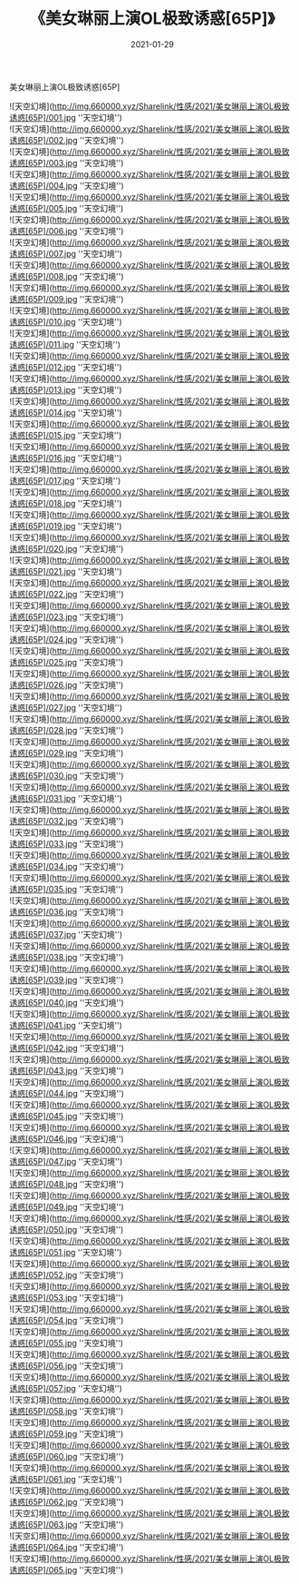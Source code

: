 ﻿---
layout: post
title:  《美女琳丽上演OL极致诱惑[65P]》
date:   2021-01-29
img: http://img.660000.xyz/Sharelink/性感/2021/美女琳丽上演OL极致诱惑[65P]/000.jpg
categories: [美女, 性感, 泳衣]
---

美女琳丽上演OL极致诱惑[65P]



![天空幻境](http://img.660000.xyz/Sharelink/性感/2021/美女琳丽上演OL极致诱惑[65P]/001.jpg ''天空幻境'') <br>
![天空幻境](http://img.660000.xyz/Sharelink/性感/2021/美女琳丽上演OL极致诱惑[65P]/002.jpg ''天空幻境'') <br>
![天空幻境](http://img.660000.xyz/Sharelink/性感/2021/美女琳丽上演OL极致诱惑[65P]/003.jpg ''天空幻境'') <br>
![天空幻境](http://img.660000.xyz/Sharelink/性感/2021/美女琳丽上演OL极致诱惑[65P]/004.jpg ''天空幻境'') <br>
![天空幻境](http://img.660000.xyz/Sharelink/性感/2021/美女琳丽上演OL极致诱惑[65P]/005.jpg ''天空幻境'') <br>
![天空幻境](http://img.660000.xyz/Sharelink/性感/2021/美女琳丽上演OL极致诱惑[65P]/006.jpg ''天空幻境'') <br>
![天空幻境](http://img.660000.xyz/Sharelink/性感/2021/美女琳丽上演OL极致诱惑[65P]/007.jpg ''天空幻境'') <br>
![天空幻境](http://img.660000.xyz/Sharelink/性感/2021/美女琳丽上演OL极致诱惑[65P]/008.jpg ''天空幻境'') <br>
![天空幻境](http://img.660000.xyz/Sharelink/性感/2021/美女琳丽上演OL极致诱惑[65P]/009.jpg ''天空幻境'') <br>
![天空幻境](http://img.660000.xyz/Sharelink/性感/2021/美女琳丽上演OL极致诱惑[65P]/010.jpg ''天空幻境'') <br>
![天空幻境](http://img.660000.xyz/Sharelink/性感/2021/美女琳丽上演OL极致诱惑[65P]/011.jpg ''天空幻境'') <br>
![天空幻境](http://img.660000.xyz/Sharelink/性感/2021/美女琳丽上演OL极致诱惑[65P]/012.jpg ''天空幻境'') <br>
![天空幻境](http://img.660000.xyz/Sharelink/性感/2021/美女琳丽上演OL极致诱惑[65P]/013.jpg ''天空幻境'') <br>
![天空幻境](http://img.660000.xyz/Sharelink/性感/2021/美女琳丽上演OL极致诱惑[65P]/014.jpg ''天空幻境'') <br>
![天空幻境](http://img.660000.xyz/Sharelink/性感/2021/美女琳丽上演OL极致诱惑[65P]/015.jpg ''天空幻境'') <br>
![天空幻境](http://img.660000.xyz/Sharelink/性感/2021/美女琳丽上演OL极致诱惑[65P]/016.jpg ''天空幻境'') <br>
![天空幻境](http://img.660000.xyz/Sharelink/性感/2021/美女琳丽上演OL极致诱惑[65P]/017.jpg ''天空幻境'') <br>
![天空幻境](http://img.660000.xyz/Sharelink/性感/2021/美女琳丽上演OL极致诱惑[65P]/018.jpg ''天空幻境'') <br>
![天空幻境](http://img.660000.xyz/Sharelink/性感/2021/美女琳丽上演OL极致诱惑[65P]/019.jpg ''天空幻境'') <br>
![天空幻境](http://img.660000.xyz/Sharelink/性感/2021/美女琳丽上演OL极致诱惑[65P]/020.jpg ''天空幻境'') <br>
![天空幻境](http://img.660000.xyz/Sharelink/性感/2021/美女琳丽上演OL极致诱惑[65P]/021.jpg ''天空幻境'') <br>
![天空幻境](http://img.660000.xyz/Sharelink/性感/2021/美女琳丽上演OL极致诱惑[65P]/022.jpg ''天空幻境'') <br>
![天空幻境](http://img.660000.xyz/Sharelink/性感/2021/美女琳丽上演OL极致诱惑[65P]/023.jpg ''天空幻境'') <br>
![天空幻境](http://img.660000.xyz/Sharelink/性感/2021/美女琳丽上演OL极致诱惑[65P]/024.jpg ''天空幻境'') <br>
![天空幻境](http://img.660000.xyz/Sharelink/性感/2021/美女琳丽上演OL极致诱惑[65P]/025.jpg ''天空幻境'') <br>
![天空幻境](http://img.660000.xyz/Sharelink/性感/2021/美女琳丽上演OL极致诱惑[65P]/026.jpg ''天空幻境'') <br>
![天空幻境](http://img.660000.xyz/Sharelink/性感/2021/美女琳丽上演OL极致诱惑[65P]/027.jpg ''天空幻境'') <br>
![天空幻境](http://img.660000.xyz/Sharelink/性感/2021/美女琳丽上演OL极致诱惑[65P]/028.jpg ''天空幻境'') <br>
![天空幻境](http://img.660000.xyz/Sharelink/性感/2021/美女琳丽上演OL极致诱惑[65P]/029.jpg ''天空幻境'') <br>
![天空幻境](http://img.660000.xyz/Sharelink/性感/2021/美女琳丽上演OL极致诱惑[65P]/030.jpg ''天空幻境'') <br>
![天空幻境](http://img.660000.xyz/Sharelink/性感/2021/美女琳丽上演OL极致诱惑[65P]/031.jpg ''天空幻境'') <br>
![天空幻境](http://img.660000.xyz/Sharelink/性感/2021/美女琳丽上演OL极致诱惑[65P]/032.jpg ''天空幻境'') <br>
![天空幻境](http://img.660000.xyz/Sharelink/性感/2021/美女琳丽上演OL极致诱惑[65P]/033.jpg ''天空幻境'') <br>
![天空幻境](http://img.660000.xyz/Sharelink/性感/2021/美女琳丽上演OL极致诱惑[65P]/034.jpg ''天空幻境'') <br>
![天空幻境](http://img.660000.xyz/Sharelink/性感/2021/美女琳丽上演OL极致诱惑[65P]/035.jpg ''天空幻境'') <br>
![天空幻境](http://img.660000.xyz/Sharelink/性感/2021/美女琳丽上演OL极致诱惑[65P]/036.jpg ''天空幻境'') <br>
![天空幻境](http://img.660000.xyz/Sharelink/性感/2021/美女琳丽上演OL极致诱惑[65P]/037.jpg ''天空幻境'') <br>
![天空幻境](http://img.660000.xyz/Sharelink/性感/2021/美女琳丽上演OL极致诱惑[65P]/038.jpg ''天空幻境'') <br>
![天空幻境](http://img.660000.xyz/Sharelink/性感/2021/美女琳丽上演OL极致诱惑[65P]/039.jpg ''天空幻境'') <br>
![天空幻境](http://img.660000.xyz/Sharelink/性感/2021/美女琳丽上演OL极致诱惑[65P]/040.jpg ''天空幻境'') <br>
![天空幻境](http://img.660000.xyz/Sharelink/性感/2021/美女琳丽上演OL极致诱惑[65P]/041.jpg ''天空幻境'') <br>
![天空幻境](http://img.660000.xyz/Sharelink/性感/2021/美女琳丽上演OL极致诱惑[65P]/042.jpg ''天空幻境'') <br>
![天空幻境](http://img.660000.xyz/Sharelink/性感/2021/美女琳丽上演OL极致诱惑[65P]/043.jpg ''天空幻境'') <br>
![天空幻境](http://img.660000.xyz/Sharelink/性感/2021/美女琳丽上演OL极致诱惑[65P]/044.jpg ''天空幻境'') <br>
![天空幻境](http://img.660000.xyz/Sharelink/性感/2021/美女琳丽上演OL极致诱惑[65P]/045.jpg ''天空幻境'') <br>
![天空幻境](http://img.660000.xyz/Sharelink/性感/2021/美女琳丽上演OL极致诱惑[65P]/046.jpg ''天空幻境'') <br>
![天空幻境](http://img.660000.xyz/Sharelink/性感/2021/美女琳丽上演OL极致诱惑[65P]/047.jpg ''天空幻境'') <br>
![天空幻境](http://img.660000.xyz/Sharelink/性感/2021/美女琳丽上演OL极致诱惑[65P]/048.jpg ''天空幻境'') <br>
![天空幻境](http://img.660000.xyz/Sharelink/性感/2021/美女琳丽上演OL极致诱惑[65P]/049.jpg ''天空幻境'') <br>
![天空幻境](http://img.660000.xyz/Sharelink/性感/2021/美女琳丽上演OL极致诱惑[65P]/050.jpg ''天空幻境'') <br>
![天空幻境](http://img.660000.xyz/Sharelink/性感/2021/美女琳丽上演OL极致诱惑[65P]/051.jpg ''天空幻境'') <br>
![天空幻境](http://img.660000.xyz/Sharelink/性感/2021/美女琳丽上演OL极致诱惑[65P]/052.jpg ''天空幻境'') <br>
![天空幻境](http://img.660000.xyz/Sharelink/性感/2021/美女琳丽上演OL极致诱惑[65P]/053.jpg ''天空幻境'') <br>
![天空幻境](http://img.660000.xyz/Sharelink/性感/2021/美女琳丽上演OL极致诱惑[65P]/054.jpg ''天空幻境'') <br>
![天空幻境](http://img.660000.xyz/Sharelink/性感/2021/美女琳丽上演OL极致诱惑[65P]/055.jpg ''天空幻境'') <br>
![天空幻境](http://img.660000.xyz/Sharelink/性感/2021/美女琳丽上演OL极致诱惑[65P]/056.jpg ''天空幻境'') <br>
![天空幻境](http://img.660000.xyz/Sharelink/性感/2021/美女琳丽上演OL极致诱惑[65P]/057.jpg ''天空幻境'') <br>
![天空幻境](http://img.660000.xyz/Sharelink/性感/2021/美女琳丽上演OL极致诱惑[65P]/058.jpg ''天空幻境'') <br>
![天空幻境](http://img.660000.xyz/Sharelink/性感/2021/美女琳丽上演OL极致诱惑[65P]/059.jpg ''天空幻境'') <br>
![天空幻境](http://img.660000.xyz/Sharelink/性感/2021/美女琳丽上演OL极致诱惑[65P]/060.jpg ''天空幻境'') <br>
![天空幻境](http://img.660000.xyz/Sharelink/性感/2021/美女琳丽上演OL极致诱惑[65P]/061.jpg ''天空幻境'') <br>
![天空幻境](http://img.660000.xyz/Sharelink/性感/2021/美女琳丽上演OL极致诱惑[65P]/062.jpg ''天空幻境'') <br>
![天空幻境](http://img.660000.xyz/Sharelink/性感/2021/美女琳丽上演OL极致诱惑[65P]/063.jpg ''天空幻境'') <br>
![天空幻境](http://img.660000.xyz/Sharelink/性感/2021/美女琳丽上演OL极致诱惑[65P]/064.jpg ''天空幻境'') <br>
![天空幻境](http://img.660000.xyz/Sharelink/性感/2021/美女琳丽上演OL极致诱惑[65P]/065.jpg ''天空幻境'') <br>